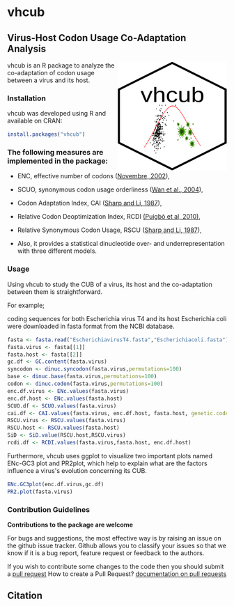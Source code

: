 # vhcub

## Virus-Host Codon Usage Co-Adaptation Analysis
 
<img align="right" width="250" height="250" src="https://github.com/AliYoussef96/vhcub/blob/master/logo.png">

vhcub is an R package to analyze the co-adaptation of codon usage between a virus and its host. 

### Installation

vhcub was developed using R and available on CRAN:

```R
install.packages("vhcub")
```

### The following measures are implemented in the package:

* ENC, effective number of codons ([Novembre, 2002](https://www.ncbi.nlm.nih.gov/pubmed/12140252)),

* SCUO, synonymous codon usage orderliness ([Wan et al., 2004](https://www.ncbi.nlm.nih.gov/pubmed/15222899)),

* Codon Adaptation Index, CAI ([Sharp and Li, 1987](https://www.ncbi.nlm.nih.gov/pubmed/3547335)),

* Relative  Codon Deoptimization Index, RCDI [(Puigbò et al, 2010)](https://bmcresnotes.biomedcentral.com/articles/10.1186/1756-0500-3-87),

* Relative Synonymous Codon Usage, RSCU ([Sharp and Li, 1987](https://www.ncbi.nlm.nih.gov/pubmed/3547335)),

* Also, it provides a statistical dinucleotide over- and underrepresentation with three different models.

### Usage

Using vhcub to study the CUB of a virus, its host and the co-adaptation between them is straightforward.

For example;

coding sequences for both Escherichia virus T4 and its host Escherichia coli were downloaded in fasta format from the NCBI database.

```R
fasta <- fasta.read("EscherichiavirusT4.fasta","Escherichiacoli.fasta")
fasta.virus <- fasta[[1]]
fasta.host <- fasta[[2]]
gc.df <- GC.content(fasta.virus)
syncodon <- dinuc.syncodon(fasta.virus,permutations=100)
base <- dinuc.base(fasta.virus,permutations=100)
codon <- dinuc.codon(fasta.virus,permutations=100)
enc.df.virus <- ENc.values(fasta.virus)
enc.df.host <- ENc.values(fasta.host)
SCUO.df <- SCUO.values(fasta.virus)
cai.df <- CAI.values(fasta.virus, enc.df.host, fasta.host, genetic.code="11")
RSCU.virus <- RSCU.values(fasta.virus)
RSCU.host <- RSCU.values(fasta.host)
SiD <- SiD.value(RSCU.host,RSCU.virus)
rcdi.df <- RCDI.values(fasta.virus,fasta.host, enc.df.host)
```

Furthermore, vhcub uses ggplot to visualize two important plots named ENc-GC3 plot and PR2plot, which help to explain what are the factors influence a virus's evolution concerning its CUB.

```R
ENc.GC3plot(enc.df.virus,gc.df)
PR2.plot(fasta.virus)
```
### Contribution Guidelines

**Contributions to the package are welcome**

For bugs and suggestions, the most effective way is by raising an issue on the github issue tracker. 
Github allows you to classify your issues so that we know if it is a bug report, feature request or feedback to the authors.

If you wish to contribute some changes to the code then you should submit a [pull request](https://github.com/AliYoussef96/BCAW-Tool/pulls)
How to create a Pull Request? [documentation on pull requests](https://help.github.com/en/articles/about-pull-requests)

## Citation

